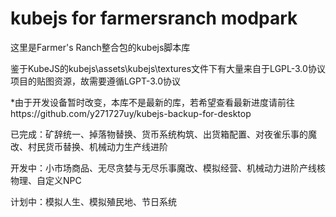 # kubejs for farmersranch modpark 
这里是Farmer's Ranch整合包的kubejs脚本库

鉴于KubeJS的kubejs\assets\kubejs\textures文件下有大量来自于LGPL-3.0协议项目的贴图资源，故需要遵循LGPT-3.0协议

*由于开发设备暂时改变，本库不是最新的库，若希望查看最新进度请前往https://github.com/y271727uy/kubejs-backup-for-desktop

已完成：矿辞统一、掉落物替换、货币系统构筑、出货箱配置、对夜雀乐事的魔改、村民货币替换、机械动力生产线进阶

开发中：小市场商品、无尽贪婪与无尽乐事魔改、模拟经营、机械动力进阶产线核物理、自定义NPC

计划中：模拟人生、模拟殖民地、节日系统
